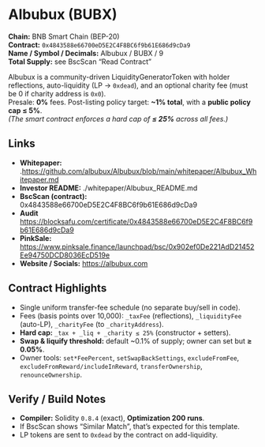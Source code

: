 # Albubux (BUBX)

**Chain:** BNB Smart Chain (BEP-20)  
**Contract:** `0x4843588e66700eD5E2C4F8BC6f9b61E686d9cDa9`  
**Name / Symbol / Decimals:** Albubux / BUBX / 9  
**Total Supply:** see BscScan “Read Contract”

Albubux is a community-driven LiquidityGeneratorToken with holder reflections, auto-liquidity (LP → `0xdead`), and an optional charity fee (must be 0 if charity address is `0x0`).  
Presale: **0%** fees. Post-listing policy target: **~1% total**, with a **public policy cap ≤ 5%**.  
*(The smart contract enforces a hard cap of **≤ 25%** across all fees.)*

## Links
- **Whitepaper:** .https://github.com/albubux/Albubux/blob/main/whitepaper/Albubux_Whitepaper.md
- **Investor README:** ./whitepaper/Albubux_README.md
- **BscScan (contract):** 0x4843588e66700eD5E2C4F8BC6f9b61E686d9cDa9
- **Audit** https://blocksafu.com/certificate/0x4843588e66700eD5E2C4F8BC6f9b61E686d9cDa9
- **PinkSale:** https://www.pinksale.finance/launchpad/bsc/0x902ef0De221AdD21452Ee94750DCD8036EcD519e
- **Website / Socials:** https://albubux.com

## Contract Highlights
- Single uniform transfer-fee schedule (no separate buy/sell in code).
- Fees (basis points over 10,000): `_taxFee` (reflections), `_liquidityFee` (auto-LP), `_charityFee` (to `_charityAddress`).
- **Hard cap:** `_tax + _liq + _charity ≤ 25%` (constructor + setters).
- **Swap & liquify threshold:** default ~0.1% of supply; owner can set but **≥ 0.05%**.
- Owner tools: `set*FeePercent`, `setSwapBackSettings`, `excludeFromFee`, `excludeFromReward/includeInReward`, `transferOwnership`, `renounceOwnership`.

## Verify / Build Notes
- **Compiler:** Solidity `0.8.4` (exact), **Optimization 200 runs**.  
- If BscScan shows “Similar Match”, that’s expected for this template.
- LP tokens are sent to `0xdead` by the contract on add-liquidity.
